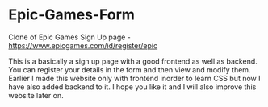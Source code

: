 # Epic-Games-Form
Clone of Epic Games Sign Up page - https://www.epicgames.com/id/register/epic

This is a basically a sign up page with a good frontend as well as backend. You can register your details in the form and then view and modify them. Earlier I made this website only with frontend inorder to learn CSS but now I have also added backend to it. I hope you like it and I will also improve this website later on.
